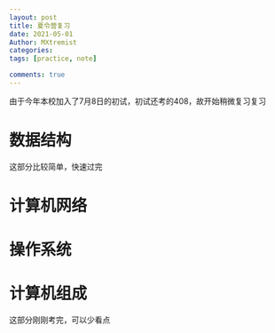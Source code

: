 ```yaml
---
layout: post
title: 夏令营复习
date: 2021-05-01
Author: MXtremist
categories: 
tags: [practice, note]

comments: true
--- 
```


由于今年本校加入了7月8日的初试，初试还考的408，故开始稍微复习复习

<!-- more -->

# 数据结构

这部分比较简单，快速过完

# 计算机网络



# 操作系统

# 计算机组成

这部分刚刚考完，可以少看点





